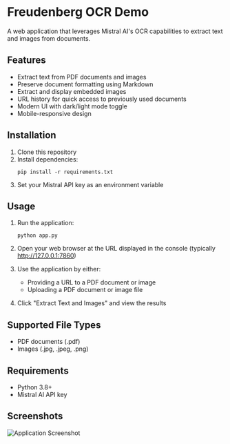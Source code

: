 # Freudenberg OCR Demo

A web application that leverages Mistral AI's OCR capabilities to extract text and images from documents.

## Features

- Extract text from PDF documents and images
- Preserve document formatting using Markdown
- Extract and display embedded images
- URL history for quick access to previously used documents
- Modern UI with dark/light mode toggle
- Mobile-responsive design

## Installation

1. Clone this repository
2. Install dependencies:
   ```
   pip install -r requirements.txt
   ```
3. Set your Mistral API key as an environment variable

## Usage

1. Run the application:
   ```
   python app.py
   ```

2. Open your web browser at the URL displayed in the console (typically http://127.0.0.1:7860)

3. Use the application by either:
   - Providing a URL to a PDF document or image
   - Uploading a PDF document or image file

4. Click "Extract Text and Images" and view the results

## Supported File Types

- PDF documents (.pdf)
- Images (.jpg, .jpeg, .png)

## Requirements

- Python 3.8+
- Mistral AI API key

## Screenshots

![Application Screenshot](./screenshot.png)
